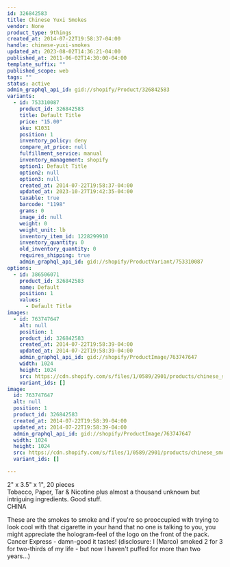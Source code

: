 ```yaml
---
id: 326842583
title: Chinese Yuxi Smokes
vendor: None
product_type: 9things
created_at: 2014-07-22T19:58:37-04:00
handle: chinese-yuxi-smokes
updated_at: 2023-08-02T14:36:21-04:00
published_at: 2011-06-02T14:30:00-04:00
template_suffix: ""
published_scope: web
tags: ""
status: active
admin_graphql_api_id: gid://shopify/Product/326842583
variants:
  - id: 753310087
    product_id: 326842583
    title: Default Title
    price: "15.00"
    sku: K1031
    position: 1
    inventory_policy: deny
    compare_at_price: null
    fulfillment_service: manual
    inventory_management: shopify
    option1: Default Title
    option2: null
    option3: null
    created_at: 2014-07-22T19:58:37-04:00
    updated_at: 2023-10-27T19:42:35-04:00
    taxable: true
    barcode: "1198"
    grams: 0
    image_id: null
    weight: 0
    weight_unit: lb
    inventory_item_id: 1228299910
    inventory_quantity: 0
    old_inventory_quantity: 0
    requires_shipping: true
    admin_graphql_api_id: gid://shopify/ProductVariant/753310087
options:
  - id: 386506071
    product_id: 326842583
    name: Default
    position: 1
    values:
      - Default Title
images:
  - id: 763747647
    alt: null
    position: 1
    product_id: 326842583
    created_at: 2014-07-22T19:58:39-04:00
    updated_at: 2014-07-22T19:58:39-04:00
    admin_graphql_api_id: gid://shopify/ProductImage/763747647
    width: 1024
    height: 1024
    src: https://cdn.shopify.com/s/files/1/0589/2901/products/chinese_smokes.jpeg?v=1406073519
    variant_ids: []
image:
  id: 763747647
  alt: null
  position: 1
  product_id: 326842583
  created_at: 2014-07-22T19:58:39-04:00
  updated_at: 2014-07-22T19:58:39-04:00
  admin_graphql_api_id: gid://shopify/ProductImage/763747647
  width: 1024
  height: 1024
  src: https://cdn.shopify.com/s/files/1/0589/2901/products/chinese_smokes.jpeg?v=1406073519
  variant_ids: []

---
```


2" x 3.5" x 1", 20 pieces  
Tobacco, Paper, Tar & Nicotine plus almost a thousand unknown but intriguing ingredients. Good stuff.  
CHINA

These are the smokes to smoke and if you're so preoccupied with trying to look cool with that cigarette in your hand that no one is talking to you, you might appreciate the hologram-feel of the logo on the front of the pack. Cancer Express - damn-good it tastes! (disclosure: I (Marco) smoked 2 for 3 for two-thirds of my life - but now I haven't puffed for more than two years...)